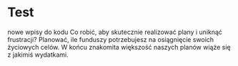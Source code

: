 # Test
nowe wpisy do kodu 
Co robić, aby skutecznie realizować plany i uniknąć frustracji? Planować, ile funduszy potrzebujesz na osiągnięcie swoich życiowych celów. W końcu znakomita większość naszych planów wiąże się z jakimiś wydatkami.
